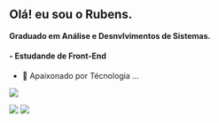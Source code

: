## Olá! eu sou o Rubens.

**Graduado em Análise e Desnvlvimentos de Sistemas.**


####  - Estudande de Front-End

- 🔭 Apaixonado por Técnologia ...
<p align="rigth">
<img src="http://img.shields.io/static/v1?label=STATUS&message=EM%20DESENVOLVIMENTO&color=GREEN&style=for-the-badge"/>
</p>
<img src="https://img.shields.io/badge/Python-14354C?style=for-the-badge&logo=python&logoColor=white"/>
  
<img src="https://img.shields.io/badge/JavaScript-F7DF1E?style=for-the-badge&logo=javascript&logoColor=black"/>


